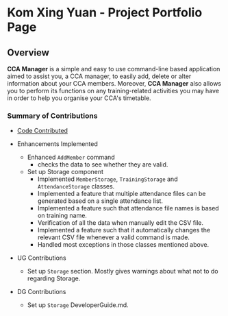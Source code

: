 # Kom Xing Yuan - Project Portfolio Page

## Overview

**CCA Manager** is a simple and easy to use command-line based application aimed to assist you, a CCA manager, to easily add, delete or alter information about your
CCA members. Moreover, **CCA Manager** also allows you to perform its functions on any training-related activities
you may have in order to help you organise your CCA's timetable.

### Summary of Contributions

* [Code Contributed](https://nus-cs2113-ay2122s1.github.io/tp-dashboard/?search=&sort=groupTitle&sortWithin=title&timeframe=commit&mergegroup=&groupSelect=groupByRepos&breakdown=true&checkedFileTypes=docs~functional-code~test-code~other&since=2021-09-25&tabOpen=true&tabType=authorship&tabAuthor=xingyuan123&tabRepo=AY2122S1-CS2113T-F12-4%2Ftp%5Bmaster%5D&authorshipIsMergeGroup=false&authorshipFileTypes=docs~functional-code&authorshipIsBinaryFileTypeChecked=false)

* Enhancements Implemented
  * Enhanced `AddMember` command
    * checks the data to see whether they are valid.
  * Set up Storage component
    * Implemented `MemberStorage`, `TrainingStorage` and `AttendanceStorage` classes.
    * Implemented  a feature that multiple attendance files can be generated based on a single attendance list.
    * Implemented a feature such that attendance file names is based on training name.
    * Verification of all the data when manually edit the CSV file.
    * Implemented a feature such that it automatically changes the relevant CSV file whenever a valid command is made.
    * Handled most exceptions in those classes mentioned above.

* UG Contributions
  * Set up `Storage` section. Mostly gives warnings about what not to do regarding Storage.

* DG Contributions
  * Set up `Storage` DeveloperGuide.md.